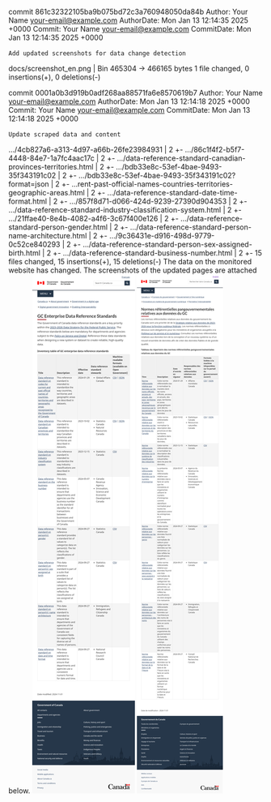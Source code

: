 commit 861c32322105ba9b075bd72c3a760948050da84b
Author:     Your Name <your-email@example.com>
AuthorDate: Mon Jan 13 12:14:35 2025 +0000
Commit:     Your Name <your-email@example.com>
CommitDate: Mon Jan 13 12:14:35 2025 +0000

    Add updated screenshots for data change detection

 docs/screenshot_en.png | Bin 465304 -> 466165 bytes
 1 file changed, 0 insertions(+), 0 deletions(-)

commit 0001a0b3d919b0adf268aa88571fa6e8570619b7
Author:     Your Name <your-email@example.com>
AuthorDate: Mon Jan 13 12:14:18 2025 +0000
Commit:     Your Name <your-email@example.com>
CommitDate: Mon Jan 13 12:14:18 2025 +0000

    Update scraped data and content

 .../4cb827a6-a313-4d97-a66b-26fe23984931                                | 2 +-
 .../86c1f4f2-b5f7-4448-84e7-1a7fc4aac17c                                | 2 +-
 .../data-reference-standard-canadian-provinces-territories.html         | 2 +-
 .../bdb33e8c-53ef-4bae-9493-35f343191c02                                | 2 +-
 .../bdb33e8c-53ef-4bae-9493-35f343191c02?format=json                    | 2 +-
 ...rent-past-official-names-countries-territories-geographic-areas.html | 2 +-
 .../data-reference-standard-date-time-format.html                       | 2 +-
 .../857f8d71-d066-424d-9239-27390d904353                                | 2 +-
 .../data-reference-standard-industry-classification-system.html         | 2 +-
 .../21ffae40-8e4b-4082-a4f6-3c67f400e126                                | 2 +-
 .../data-reference-standard-person-gender.html                          | 2 +-
 .../data-reference-standard-person-name-architecture.html               | 2 +-
 .../9c36431e-d916-498d-9779-0c52ce840293                                | 2 +-
 .../data-reference-standard-person-sex-assigned-birth.html              | 2 +-
 .../data-reference-standard-business-number.html                        | 2 +-
 15 files changed, 15 insertions(+), 15 deletions(-)
The data on the monitored website has changed. The screenshots of the updated pages are attached below.
![Screenshot EN](https://github.com/PatLittle/GC-Ref-Data-Tracker/blob/main/docs/screenshot_en.png?raw=true)
![Screenshot FR](https://github.com/PatLittle/GC-Ref-Data-Tracker/blob/main/docs/screenshot_fr.png?raw=true)
